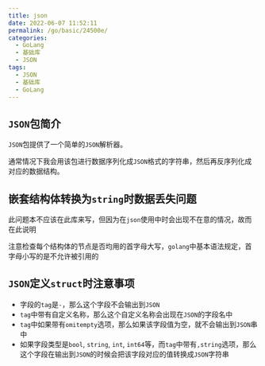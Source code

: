 ```yaml
---
title: json
date: 2022-06-07 11:52:11
permalink: /go/basic/24500e/
categories:
  - GoLang
  - 基础库
  - JSON
tags:
  - JSON
  - 基础库
  - GoLang
---
```


## `JSON`包简介

`JSON`包提供了一个简单的`JSON`解析器。

通常情况下我会用该包进行数据序列化成`JSON`格式的字符串，然后再反序列化成对应的数据结构。

<!-- more -->

## 嵌套结构体转换为`string`时数据丢失问题

此问题本不应该在此库来写，但因为在`json`使用中时会出现不在意的情况，故而在此说明

注意检查每个结构体的节点是否均用的首字母大写，`golang`中基本语法规定，首字母小写的是不允许被引用的

## `JSON`定义`struct`时注意事项

* 字段的`tag`是`-`，那么这个字段不会输出到`JSON`
* `tag`中带有自定义名称，那么这个自定义名称会出现在`JSON`的字段名中
* `tag`中如果带有`omitempty`选项，那么如果该字段值为空，就不会输出到`JSON`串中
* 如果字段类型是`bool`, `string`, `int`, `int64`等，而`tag`中带有`,string`选项，那么这个字段在输出到`JSON`的时候会把该字段对应的值转换成`JSON`字符串

## 